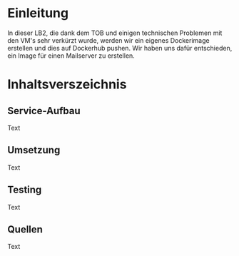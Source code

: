 # Einleitung
In dieser LB2, die dank dem TOB und einigen technischen Problemen mit den VM's sehr verkürzt wurde, werden wir ein eigenes Dockerimage erstellen und dies auf Dockerhub pushen. Wir haben uns dafür entschieden, ein Image für einen Mailserver zu erstellen.

# Inhaltsverszeichnis

## Service-Aufbau 
Text

## Umsetzung
Text

## Testing
Text

## Quellen
Text